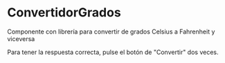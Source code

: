 # ConvertidorGrados
Componente con librería para convertir de grados Celsius a Fahrenheit y viceversa

Para tener la respuesta correcta, pulse el botón de "Convertir" dos veces.
